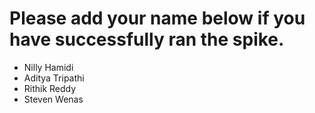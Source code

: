 # Please add your name below if you have successfully ran the spike.

- Nilly Hamidi
- Aditya Tripathi
- Rithik Reddy
- Steven Wenas